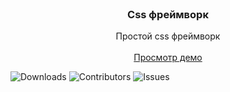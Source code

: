 <br/>
<p align="center">
  <h3 align="center">Css фреймворк</h3>

  <p align="center">
    Простой css фреймворк
    <br/>
    <br/>
    <a href="https://bol-it.github.io/css/">Просмотр демо</a>
  </p>
</p>

![Downloads](https://img.shields.io/github/downloads/bol-it/css/total) ![Contributors](https://img.shields.io/github/contributors/bol-it/css?color=dark-green) ![Issues](https://img.shields.io/github/issues/bol-it/css) 
